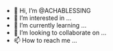 - 👋 Hi, I’m @ACHABLESSING
- 👀 I’m interested in ...
- 🌱 I’m currently learning ...
- 💞️ I’m looking to collaborate on ...
- 📫 How to reach me ...

<!---
ACHABLESSING/ACHABLESSING is a ✨ special ✨ repository because its `README.md` (this file) appears on your GitHub profile.
You can click the Preview link to take a look at your changes.
--->
